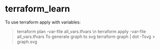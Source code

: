 # terraform_learn
To use terraform apply with variables:
> terraform plan -var-file all_vars.tfvars \n
> terraform apply -var-file all_vars.tfvars
To generate graph to svg
> terraform graph | dot -Tsvg > graph.svg